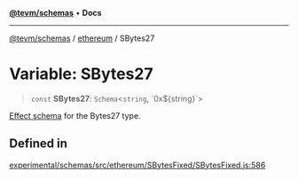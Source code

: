 [**@tevm/schemas**](../../README.md) • **Docs**

***

[@tevm/schemas](../../modules.md) / [ethereum](../README.md) / SBytes27

# Variable: SBytes27

> `const` **SBytes27**: `Schema`\<`string`, \`0x$\{string\}\`\>

[Effect schema](https://github.com/Effect-TS/schema) for the Bytes27 type.

## Defined in

[experimental/schemas/src/ethereum/SBytesFixed/SBytesFixed.js:586](https://github.com/evmts/tevm-monorepo/blob/main/experimental/schemas/src/ethereum/SBytesFixed/SBytesFixed.js#L586)
